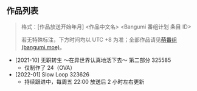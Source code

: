 ## 作品列表

> 格式：[作品放送开始年月] <作品中文名> <Bangumi 番组计划 条目 ID>
>
> 若无特殊标注，下方时间均以 UTC +8 为准；全部作品请见[萌番组 (bangumi.moe)](https://bangumi.moe/tag/61f41a5f57d0f000073c6ced)。

* [2021-10] 无职转生 ～在异世界认真地活下去～ 第二部分 325585
  * 仅制作了 24（OVA）
* [2022-01] Slow Loop 323626
  * 持续跟进中，每周五 22:00 放送后 2 小时左右更新
